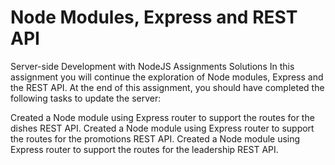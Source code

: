 # Node Modules, Express and REST API
Server-side Development with NodeJS Assignments Solutions 
In this assignment you will continue the exploration of Node modules, Express and the REST API. At the end of this assignment, you should have completed the following tasks to update the server:

Created a Node module using Express router to support the routes for the dishes REST API.
Created a Node module using Express router to support the routes for the promotions REST API.
Created a Node module using Express router to support the routes for the leadership REST API.
